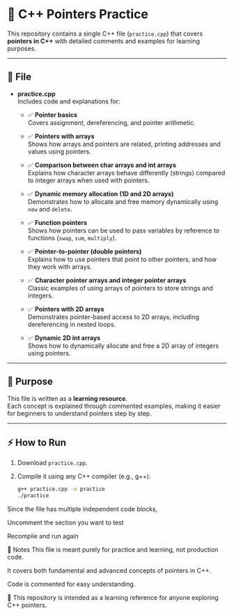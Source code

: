# 🔹 C++ Pointers Practice

This repository contains a single C++ file (`practice.cpp`) that covers **pointers in C++** with detailed comments and examples for learning purposes.

---

## 📂 File

- **practice.cpp**  
  Includes code and explanations for:

  - ✅ **Pointer basics**  
    Covers assignment, dereferencing, and pointer arithmetic.

  - ✅ **Pointers with arrays**  
    Shows how arrays and pointers are related, printing addresses and values using pointers.

  - ✅ **Comparison between char arrays and int arrays**  
    Explains how character arrays behave differently (strings) compared to integer arrays when used with pointers.

  - ✅ **Dynamic memory allocation (1D and 2D arrays)**  
    Demonstrates how to allocate and free memory dynamically using `new` and `delete`.

  - ✅ **Function pointers**  
    Shows how pointers can be used to pass variables by reference to functions (`swap`, `sum`, `multiply`).

  - ✅ **Pointer-to-pointer (double pointers)**  
    Explains how to use pointers that point to other pointers, and how they work with arrays.

  - ✅ **Character pointer arrays and integer pointer arrays**  
    Classic examples of using arrays of pointers to store strings and integers.

  - ✅ **Pointers with 2D arrays**  
    Demonstrates pointer-based access to 2D arrays, including dereferencing in nested loops.

  - ✅ **Dynamic 2D int arrays**  
    Shows how to dynamically allocate and free a 2D array of integers using pointers.

---

## 🎯 Purpose

This file is written as a **learning resource**.  
Each concept is explained through commented examples, making it easier for beginners to understand pointers step by step.

---

## ⚡ How to Run

1. Download `practice.cpp`.  
2. Compile it using any C++ compiler (e.g., g++):  

   ```bash
   g++ practice.cpp -o practice
   ./practice
Since the file has multiple independent code blocks,

Uncomment the section you want to test

Recompile and run again

📝 Notes
This file is meant purely for practice and learning, not production code.

It covers both fundamental and advanced concepts of pointers in C++.

Code is commented for easy understanding.

📘 This repository is intended as a learning reference for anyone exploring C++ pointers.
